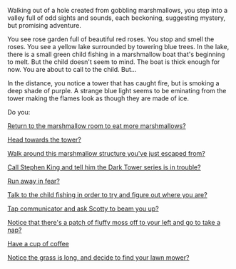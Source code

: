 Walking out of a hole created from gobbling marshmallows, you step into a
valley full of odd sights and sounds, each beckoning, suggesting mystery, but promising adventure. 

You see rose garden full of beautiful red roses. You stop and smell the roses.
You see a yellow lake surrounded by towering blue trees. In the lake, there is a small green
child fishing in a marshmallow boat that's beginning to melt. But the child doesn't seem
to mind. The boat is thick enough for now. You are about to call to the child. But...

In the distance, you notice a tower that has caught fire, but is smoking a deep shade of purple.
A strange blue light seems to be eminating from the tower
making the flames look as though they are made of ice.

Do you:

[Return to the marshmallow room to eat more marshmallows?](../eating-walls/eating-marshmallows.md)

[Head towards the tower?](./journey-to-flaming-tower/journey-to-flaming-tower.md)

[Walk around this marshmallow structure you've just escaped from?](./investigate-marshmallow-structure/investigate-marshmallow-structure.md)

[Call Stephen King and tell him the Dark Tower series is in trouble?](./call-king/call-king.md)

[Run away in fear?](../run-in-fear/running.md)

[Talk to the child fishing in order to try and figure out where you are?](./talk-child/talk-child.md)

[Tap communicator and ask Scotty to beam you up?](./call-scotty/call-scotty.md)

[Notice that there's a patch of fluffy moss off to your left and go to take a nap?](./moss-nap/moss-nap.md)

[Have a cup of coffee](../coffee/coffee.md)

[Notice the grass is long, and decide to find your lawn mower?](../lawn-mower/lawn-mower.md)